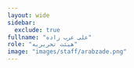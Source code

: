 ```yaml
---
layout: wide
sidebar:
  exclude: true
fullname: "علی عرب زاده"
role: "هیئت تحریریه"
image: "images/staff/arabzade.png"
---
```

